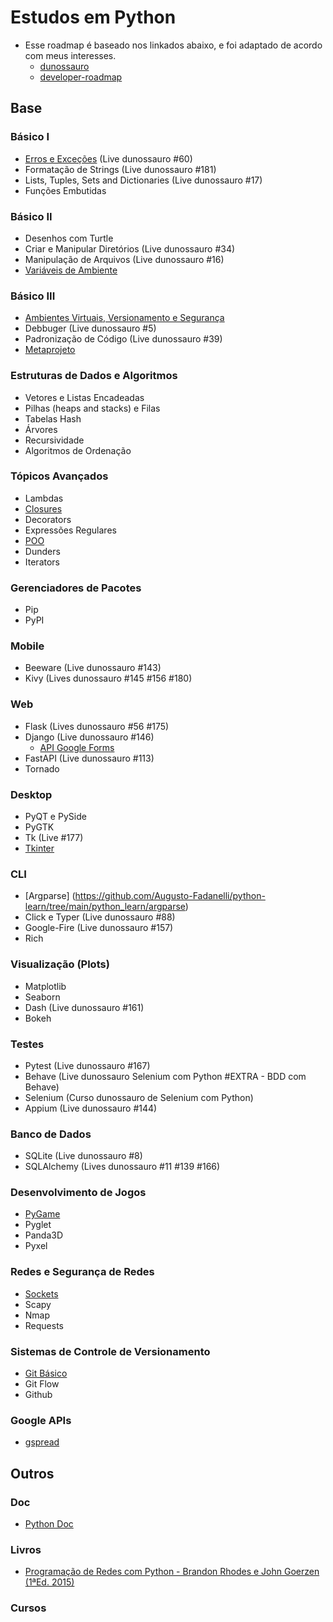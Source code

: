 # Estudos em Python
  * Esse roadmap é baseado nos linkados abaixo, e foi adaptado de acordo com meus interesses.
    * [dunossauro](https://roadmap.dunossauro.live/)
    * [developer-roadmap](https://roadmap.sh/python)

## Base

### Básico I
  * [Erros e Exceções](https://github.com/Augusto-Fadanelli/python-learn/tree/main/python_learn/erros-excecoes) (Live dunossauro #60)
  * Formatação de Strings (Live dunossauro #181)
  * Lists, Tuples, Sets and Dictionaries (Live dunossauro #17)
  * Funções Embutidas

### Básico II
  * Desenhos com Turtle
  * Criar e Manipular Diretórios (Live dunossauro #34)
  * Manipulação de Arquivos (Live dunossauro #16)
  * [Variáveis de Ambiente](https://github.com/Augusto-Fadanelli/python-learn/tree/main/python_learn/var_de_ambiente)


### Básico III
  * [Ambientes Virtuais, Versionamento e Segurança](https://github.com/Augusto-Fadanelli/python-learn/tree/main/python_learn/ambientes_virtuais)
  * Debbuger (Live dunossauro #5)
  * Padronização de Código (Live dunossauro #39)
  * [Metaprojeto](https://github.com/Augusto-Fadanelli/python-learn/tree/main/python_learn/metaprojeto)


### Estruturas de Dados e Algoritmos
  * Vetores e Listas Encadeadas
  * Pilhas (heaps and stacks) e Filas
  * Tabelas Hash
  * Árvores
  * Recursividade
  * Algoritmos de Ordenação

### Tópicos Avançados
  * Lambdas
  * [Closures](https://github.com/Augusto-Fadanelli/python-learn/blob/main/python_learn/closures.py)
  * Decorators
  * Expressões Regulares
  * [POO](https://github.com/Augusto-Fadanelli/python-learn/tree/main/python_learn/poo)
  * Dunders
  * Iterators

### Gerenciadores de Pacotes
  * Pip
  * PyPI

### Mobile
  * Beeware (Live dunossauro #143)
  * Kivy (Lives dunossauro #145 #156 #180)

### Web
  * Flask (Lives dunossauro #56 #175)
  * Django (Live dunossauro #146)
    * [API Google Forms](https://github.com/Augusto-Fadanelli/python-learn/tree/main/python_learn/django/gforms)
  * FastAPI (Live dunossauro #113)
  * Tornado

### Desktop
  * PyQT e PySide
  * PyGTK
  * Tk (Live #177)
  * [Tkinter](https://github.com/Augusto-Fadanelli/python-learn/tree/main/python_learn/tkinter)


### CLI
  * [Argparse] (https://github.com/Augusto-Fadanelli/python-learn/tree/main/python_learn/argparse)
  * Click e Typer (Live dunossauro #88)
  * Google-Fire (Live dunossauro #157)
  * Rich

### Visualização (Plots)
  * Matplotlib
  * Seaborn
  * Dash (Live dunossauro #161)
  * Bokeh

### Testes
  * Pytest (Live dunossauro #167)
  * Behave (Live dunossauro Selenium com Python #EXTRA - BDD com Behave)
  * Selenium (Curso dunossauro de Selenium com Python)
  * Appium (Live dunossauro #144)

### Banco de Dados
  * SQLite (Live dunossauro #8)
  * SQLAlchemy (Lives dunossauro #11 #139 #166)

### Desenvolvimento de Jogos
  * [PyGame](https://github.com/Augusto-Fadanelli/python-learn/tree/main/python_learn/pygame)
  * Pyglet
  * Panda3D
  * Pyxel

### Redes e Segurança de Redes
  * [Sockets](https://github.com/Augusto-Fadanelli/python-learn/tree/main/python_learn/sockets)
  * Scapy
  * Nmap
  * Requests

### Sistemas de Controle de Versionamento
  * [Git Básico](https://github.com/Augusto-Fadanelli/HOW-TO/blob/main/git/git.md)
  * Git Flow
  * Github

### Google APIs
  * [gspread](https://github.com/Augusto-Fadanelli/python-learn/tree/main/python_learn/gdocs-api/gspread)

## Outros

### Doc
  * [Python Doc](https://github.com/Augusto-Fadanelli/python-learn/blob/main/python_learn/doc/4-controle_de_fluxo.py)


### Livros
  * [Programação de Redes com Python - Brandon Rhodes e John Goerzen (1ªEd. 2015)](https://github.com/Augusto-Fadanelli/python-learn/tree/main/python_learn/programa%C3%A7%C3%A3o_de_redes_com_python)

### Cursos

